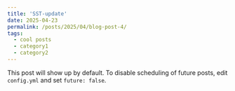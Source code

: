 ```yaml
---
title: 'SST-update'
date: 2025-04-23
permalink: /posts/2025/04/blog-post-4/
tags:
  - cool posts
  - category1
  - category2
---
```


This post will show up by default. To disable scheduling of future posts, edit `config.yml` and set `future: false`. 
